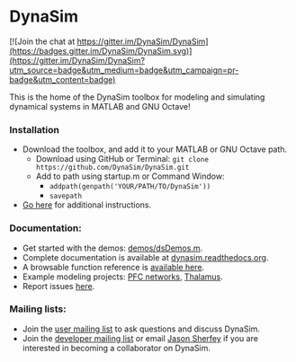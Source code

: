 # DynaSim

[![Join the chat at https://gitter.im/DynaSim/DynaSim](https://badges.gitter.im/DynaSim/DynaSim.svg)](https://gitter.im/DynaSim/DynaSim?utm_source=badge&utm_medium=badge&utm_campaign=pr-badge&utm_content=badge)

This is the home of the DynaSim toolbox for modeling and simulating dynamical
systems in MATLAB and GNU Octave!

### Installation

* Download the toolbox, and add it to your MATLAB or GNU Octave path.
  * Download using GitHub or Terminal: `git clone https://github.com/DynaSim/DynaSim.git`
  * Add to path using startup.m or Command Window:
    * `addpath(genpath('YOUR/PATH/TO/DynaSim'))`
    * `savepath`
* [Go here](http://dynasim.readthedocs.io/en/latest/introduction/installation.html) for additional instructions.

### Documentation:

- Get started with the demos: [demos/dsDemos.m](https://github.com/DynaSim/DynaSim/blob/master/demos/dsDemos.m).
- Complete documentation is available at [dynasim.readthedocs.org](http://dynasim.readthedocs.org).
- A browsable function reference is [available
  here](https://dynasim.github.io/DynaSim/).
- Example modeling projects: [PFC networks](https://github.com/jsherfey/PFC_models), [Thalamus](https://github.com/asoplata/ching2010_tcre_dynasim_mechanisms).
- Report issues [here](https://github.com/DynaSim/DynaSim/issues).

### Mailing lists:

- Join the [user mailing list](https://groups.google.com/forum/#!forum/dynasim-users) to ask questions and discuss DynaSim.
- Join the [developer mailing list](https://groups.google.com/forum/#!forum/dynasim-developers) or email [Jason Sherfey](http://jasonsherfey.com/) if you are interested in becoming a collaborator on DynaSim.
